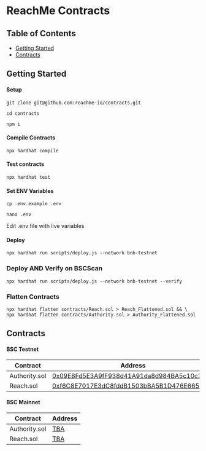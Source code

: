 # ReachMe Contracts

## Table of Contents
- [Getting Started](#getting-started)
- [Contracts](#contracts)

## Getting Started

#### Setup
```shell
git clone git@github.com:reachme-io/contracts.git
```

```shell
cd contracts
```

```shell
npm i
```

#### Compile Contracts

```shell
npx hardhat compile
```


#### Test contracts
```shell
npx hardhat test
```

#### Set ENV Variables

```shell
cp .env.example .env
```

```shell
nano .env
```

Edit .env file with live variables

#### Deploy

```shell
npx hardhat run scripts/deploy.js --network bnb-testnet
```

### Deploy AND Verify on BSCScan

```shell
npx hardhat run scripts/deploy.js --network bnb-testnet --verify
```

### Flatten Contracts 
```shell
npx hardhat flatten contracts/Reach.sol > Reach_Flattened.sol && \
npx hardhat flatten contracts/Authority.sol > Authority_Flattened.sol
```

## Contracts

#### BSC Testnet

|       Contract    | Address |
|     ------------- | ------------- |
| Authority.sol  | [0x09E8Fd5E3A9fF938d41A91da8d984BA5c10c3527](https://testnet.bscscan.com/address/0x09E8Fd5E3A9fF938d41A91da8d984BA5c10c3527) |
| Reach.sol  | [0xf6C8E7017E3dC8fddB1503bBA5B1D476E66525fd](https://testnet.bscscan.com/address/0xf6C8E7017E3dC8fddB1503bBA5B1D476E66525fd) |


#### BSC Mainnet
 
|       Contract    | Address |
|     ------------- | ------------- |
| Authority.sol  | [TBA](https://bscscan.com/address/0x0000000000000000000000000000000000000000) |
| Reach.sol  | [TBA](https://bscscan.com/address/0x0000000000000000000000000000000000000000) |
